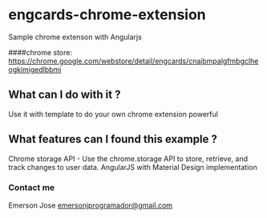 # engcards-chrome-extension

Sample chrome extenson with Angularjs

####chrome store: https://chrome.google.com/webstore/detail/engcards/cnajbmpalgfmbgclheogkimigedlbbmi

## What can I do with it ?
Use it with template to do your own chrome extension powerful

## What features can I found this example ?
Chrome storage API - Use the chrome.storage API to store, retrieve, and track changes to user data.
AngularJS with Material Design implementation

### Contact me
Emerson Jose <emersonjprogramador@gmail.com>

